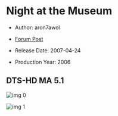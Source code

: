 # Night at the Museum

* Author: aron7awol

* [Forum Post](https://www.avsforum.com/threads/bass-eq-for-filtered-movies.2995212/post-57867376)

* Release Date: 2007-04-24
* Production Year: 2006

## DTS-HD MA 5.1

![img 0](https://i.imgur.com/8fNc7Kt.jpg)

![img 1](https://i.imgur.com/EYa4XsI.jpg)

